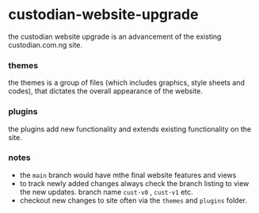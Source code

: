 # custodian-website-upgrade

the custodian website upgrade is an advancement of the existing custodian.com.ng site.

### themes

the themes is a group of files (which includes graphics, style sheets and codes), that dictates the overall appearance of the website.

### plugins

the plugins add new functionality and extends existing functionality on the site.

### notes

- the `main` branch would have mthe final website features and views
- to track newly added changes always check the branch listing to view the new updates. branch name `cust-v0` , `cust-v1` etc.
- checkout new changes to site often via the `themes` and `plugins` folder.
